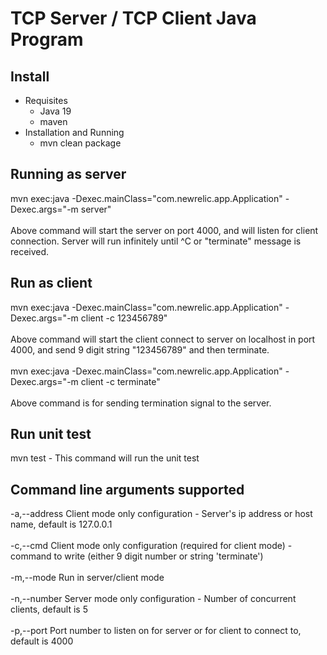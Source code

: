 # TCP Server / TCP Client Java Program


## Install
* Requisites
  * Java 19
  * maven
* Installation and Running
  * mvn clean package

## Running as server  

mvn exec:java -Dexec.mainClass="com.newrelic.app.Application" -Dexec.args="-m server"
<br><br>Above command will start the server on port 4000, and will listen for client connection. Server will run infinitely until ^C or "terminate" message is received.
      
## Run as client

mvn exec:java -Dexec.mainClass="com.newrelic.app.Application" -Dexec.args="-m client -c 123456789"
<br><br>Above command will start the client connect to server on localhost in port 4000, and send 9 digit string "123456789" and then terminate.
<br><br>
mvn exec:java -Dexec.mainClass="com.newrelic.app.Application" -Dexec.args="-m client -c terminate"
<br><br>Above command is for sending termination signal to the server.
    
## Run unit test
mvn test - This command will run the unit test

## Command line arguments supported
-a,--address <arg>   Client mode only configuration - Server's ip address
or host name, default is 127.0.0.1
<br><br>
-c,--cmd <arg>       Client mode only configuration (required for client
mode) - command to write (either 9 digit number or
string 'terminate')
<br><br>
-m,--mode <arg>      Run in server/client mode
<br><br>
-n,--number <arg>    Server mode only configuration - Number of
concurrent clients, default is 5
<br><br>
-p,--port <arg>      Port number to listen on for server or for client to
connect to, default is 4000